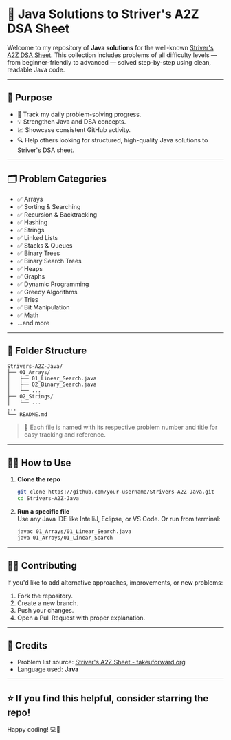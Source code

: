 
# 📘 Java Solutions to Striver's A2Z DSA Sheet

Welcome to my repository of **Java solutions** for the well-known [Striver's A2Z DSA Sheet](https://takeuforward.org/interviews/strivers-sde-sheet-top-coding-interview-problems/). This collection includes problems of all difficulty levels — from beginner-friendly to advanced — solved step-by-step using clean, readable Java code.

---

## 🚀 Purpose

- 📌 Track my daily problem-solving progress.
- 💡 Strengthen Java and DSA concepts.
- 📈 Showcase consistent GitHub activity.
- 🔍 Help others looking for structured, high-quality Java solutions to Striver's DSA sheet.

---

## 🗂️ Problem Categories

- ✅ Arrays
- ✅ Sorting & Searching
- ✅ Recursion & Backtracking
- ✅ Hashing
- ✅ Strings
- ✅ Linked Lists
- ✅ Stacks & Queues
- ✅ Binary Trees
- ✅ Binary Search Trees
- ✅ Heaps
- ✅ Graphs
- ✅ Dynamic Programming
- ✅ Greedy Algorithms
- ✅ Tries
- ✅ Bit Manipulation
- ✅ Math
- ...and more

---

## 📁 Folder Structure

```
Strivers-A2Z-Java/
├── 01_Arrays/
│   ├── 01_Linear_Search.java
│   ├── 02_Binary_Search.java
│   └── ...
├── 02_Strings/
│   └── ...
...
└── README.md
```

> 📝 Each file is named with its respective problem number and title for easy tracking and reference.

---

## 🧑‍💻 How to Use

1. **Clone the repo**  
   ```bash
   git clone https://github.com/your-username/Strivers-A2Z-Java.git
   cd Strivers-A2Z-Java
   ```

2. **Run a specific file**  
   Use any Java IDE like IntelliJ, Eclipse, or VS Code. Or run from terminal:
   ```bash
   javac 01_Arrays/01_Linear_Search.java
   java 01_Arrays/01_Linear_Search
   ```

---

## 🙋‍♂️ Contributing

If you'd like to add alternative approaches, improvements, or new problems:

1. Fork the repository.
2. Create a new branch.
3. Push your changes.
4. Open a Pull Request with proper explanation.

---

## 📌 Credits

- Problem list source: [Striver's A2Z Sheet - takeuforward.org](https://takeuforward.org/interviews/strivers-sde-sheet-top-coding-interview-problems/)
- Language used: **Java**

---

## ⭐️ If you find this helpful, consider starring the repo!

Happy coding! 💻🚀
